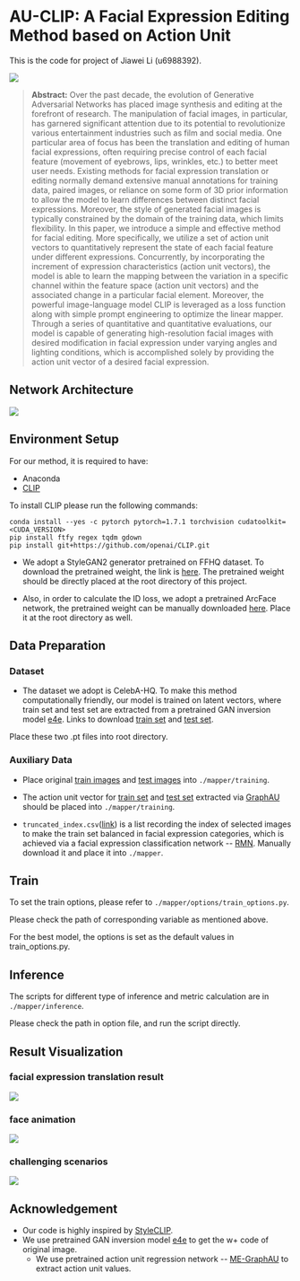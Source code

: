 # AU-CLIP: A Facial Expression Editing Method based on Action Unit

This is the code for project of Jiawei Li (u6988392).

![](img/expression_transfer_results.jpg)

>**Abstract:** Over the past decade, the evolution of Generative Adversarial Networks has 
> placed image synthesis and editing at the forefront of research. The manipulation of facial images, 
> in particular, has garnered significant attention due to its potential to revolutionize various 
> entertainment industries such as film and social media. One particular area of focus has been the 
> translation and editing of human facial expressions, often requiring precise control of each facial 
> feature (movement of eyebrows, lips, wrinkles, etc.)  to better meet user needs. 
> Existing methods for facial expression translation or editing normally demand extensive manual 
> annotations for training data, paired images, or reliance on some form of 3D prior information to 
> allow the model to learn differences between distinct facial expressions. Moreover, the style 
> of generated facial images is typically constrained by the domain of the training data, 
> which limits flexibility. In this paper, we introduce a simple and effective method for facial editing. 
> More specifically, we utilize a set of action unit vectors to quantitatively represent the state of 
> each facial feature under different expressions. 
> Concurrently, by incorporating the increment of expression characteristics (action unit vectors), 
> the model is able to learn the mapping between the variation in a specific channel within the 
> feature space (action unit vectors) and the associated change in a particular facial element. 
> Moreover, the powerful image-language model CLIP is leveraged as a loss function along with simple 
> prompt engineering to optimize the linear mapper. Through a series of quantitative and quantitative 
> evaluations, our model is capable of generating high-resolution facial images with desired 
> modification in facial expression under varying angles and lighting conditions, which is accomplished 
> solely by providing the action unit vector of a desired facial expression.

## Network Architecture
![](img/AU-CLIP_network_structure.jpg)

## Environment Setup
For our method, it is required to have:
- Anaconda
- [CLIP](https://github.com/openai/CLIP)

To install CLIP please run the following commands:
```shell script
conda install --yes -c pytorch pytorch=1.7.1 torchvision cudatoolkit=<CUDA_VERSION>
pip install ftfy regex tqdm gdown
pip install git+https://github.com/openai/CLIP.git
```

- We adopt a StyleGAN2 generator pretrained on FFHQ dataset. To download the pretrained weight, the link is
[here](https://drive.google.com/file/d/1EM87UquaoQmk17Q8d5kYIAHqu0dkYqdT/view?usp=sharing). The pretrained weight 
should be directly placed at the root directory of this project.

- Also, in order to calculate the ID loss, we adopt a pretrained ArcFace network, the pretrained weight can be manually
downloaded [here](https://drive.google.com/file/d/1KW7bjndL3QG3sxBbZxreGHigcCCpsDgn/view?usp=sharing). Place it at the
root directory as well.


## Data Preparation

### Dataset
- The dataset we adopt is CelebA-HQ. To make this method computationally friendly,
our model is trained on latent vectors, where train set and test set are extracted from a pretrained 
GAN inversion model [e4e](https://github.com/omertov/encoder4editing).
Links to download [train set](https://drive.google.com/file/d/1gof8kYc_gDLUT4wQlmUdAtPnQIlCO26q/view)
and [test set](https://drive.google.com/file/d/1j7RIfmrCoisxx3t-r-KC02Qc8barBecr/view).
  
Place these two .pt files into root directory.

### Auxiliary Data
- Place original [train images]() and [test images](https://drive.google.com/file/d/188j9omYpRWmtb5VwlNBphNzD3FvCjruA/view?usp=sharing) into `./mapper/training`.

- The action unit vector for [train set](https://drive.google.com/file/d/17OirqDdeE8neU7cJYGJKjTbWYCnqm_5Q/view?usp=sharing) and [test set](https://drive.google.com/file/d/1NvtXZJEvikQkXTHn_svAoc14mPwlQf3T/view?usp=sharing) extracted via [GraphAU](https://github.com/CVI-SZU/ME-GraphAU/tree/main) should be placed into `./mapper/training`.

- `truncated_index.csv`([link](https://drive.google.com/file/d/1odfxHFvNIhmXq5vG0uH6YQPitC1abIS2/view?usp=drive_link)) is a list recording the index of selected images to make the train set balanced in
facial expression categories, which is achieved via a facial expression classification network -- [RMN](https://github.com/phamquiluan/ResidualMaskingNetwork). Manually download it and place it into `./mapper`.

## Train
To set the train options, please refer to `./mapper/options/train_options.py`.

Please check the path of corresponding variable as mentioned above.

For the best model, the options is set as the default values in train_options.py.

## Inference

The scripts for different type of inference and metric calculation are in `./mapper/inference`.

Please check the path in option file, and run the script directly.

## Result Visualization

### facial expression translation result
![](img/expression_transfer_results.jpg)

### face animation
![](img/animation%20(1).jpg)

### challenging scenarios
![](img/challengin_scenario.jpg)

## Acknowledgement
- Our code is highly inspired by [StyleCLIP](https://github.com/orpatashnik/StyleCLIP).
- We use pretrained GAN inversion model [e4e](https://github.com/omertov/encoder4editing) to get the w+ code
of original image.
  - We use pretrained action unit regression network -- [ME-GraphAU](https://github.com/CVI-SZU/ME-GraphAU/tree/main) to extract action unit values.
    